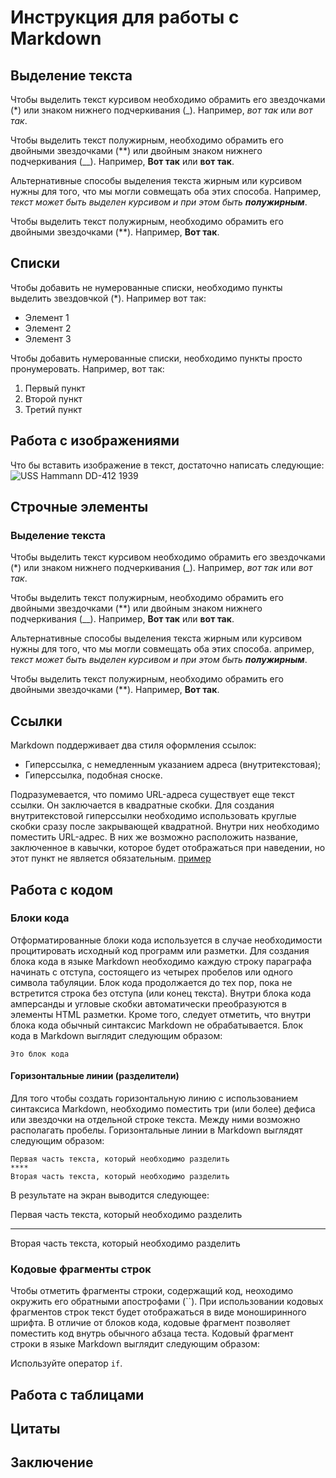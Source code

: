 
# Инструкция для работы с Markdown

## Выделение текста

Чтобы выделить текст курсивом необходимо обрамить его звездочками 
(*) или знаком нижнего подчеркивания (_). 
Например, *вот так* или 
_вот так_.

Чтобы выделить текст полужирным, необходимо обрамить его двойными 
звездочками (**) или двойным знаком нижнего подчеркивания (__). 
Например, **Вот так** или __вот так__.

Альтернативные способы выделения текста жирным или курсивом нужны 
для того, что мы могли совмещать оба этих способа. 
Например, _текст может быть выделен курсивом и при этом быть **полужирным**_.

Чтобы выделить текст полужирным, необходимо обрамить его двойными звездочками (**). 
Например, **Вот так**.

## Списки

Чтобы добавить не нумерованные списки, необходимо пункты выделить звездовчкой (*).
Например вот так:

* Элемент 1
* Элемент 2
* Элемент 3

Чтобы добавить нумерованные списки, необходимо пункты просто пронумеровать.
Например, вот так:

1. Первый пункт
2. Второй пункт
3. Третий пункт

## Работа с изображениями

Что бы вставить изображение в текст, достаточно написать следующие:
![USS Hammann DD-412 1939]()

## Строчные элементы

### Выделение текста

Чтобы выделить текст курсивом необходимо обрамить его звездочками 
(*) или знаком нижнего подчеркивания (_). 
Например, *вот так* или _вот так_.

Чтобы выделить текст полужирным, необходимо обрамить его двойными 
звездочками (**) или двойным знаком нижнего подчеркивания (__). 
Например, **Вот так** или __вот так__.

Альтернативные способы выделения текста жирным или курсивом нужны 
для того, что мы могли совмещать оба этих способа. 
апример, _текст может быть выделен курсивом и при этом быть **полужирным**_.

Чтобы выделить текст полужирным, необходимо обрамить его двойными звездочками (**). 
Например, **Вот так**.

## Ссылки
Markdown поддерживает два стиля оформления ссылок:
* Гиперссылка, с немедленным указанием адреса (внутритекстовая);
* Гиперссылка, подобная сноске.

Подразумевается, что помимо URL-адреса существует еще текст ссылки.
Он заключается в квадратные скобки. Для создания внутритекстовой 
гиперссылки необходимо использовать круглые скобки сразу после 
закрывающей квадратной. Внутри них необходимо поместить URL-адрес. 
В них же возможно расположить название, заключенное в кавычки, 
которое будет отображаться при наведении, но этот пункт не является обязательным.
[пример](https://www.toweroffantasy-global.com/ "Подсказка")

## Работа с кодом
### Блоки кода

Отформатированные блоки кода используется в случае необходимости процитировать исходный код 
программ или разметки. Для создания блока кода в языке Markdown необходимо каждую строку 
параграфа начинать с отступа, состоящего из четырех пробелов или одного символа табуляции. Блок 
кода продолжается до тех пор, пока не встретится строка без отступа (или конец текста). Внутри 
блока кода амперсанды и угловые скобки автоматически преобразуются в элементы HTML разметки. 
Кроме того, следует отметить, что внутри блока кода обычный синтаксис Markdown не обрабатывается.
Блок кода в Markdown выглядит следующим образом:

    Это блок кода

#### Горизонтальные линии (разделители)
Для того чтобы создать горизонтальную линию с использованием синтаксиса Markdown, необходимо 
поместить три (или более) дефиса или звездочки на отдельной строке текста. Между ними возможно 
располагать пробелы. 
Горизонтальные линии в Markdown выглядят следующим образом:

    Первая часть текста, который необходимо разделить
    ****
    Вторая часть текста, который необходимо разделить
В результате на экран выводится следующее:

Первая часть текста, который необходимо разделить
***
Вторая часть текста, который необходимо разделить

### Кодовые фрагменты строк

Чтобы отметить фрагменты строки, содержащий код, неоходимо окружить его обратными апострофами 
(``). При использовании кодовых фрагментов строк текст будет отображаться в виде моноширинного 
шрифта. В отличие от блоков кода, кодовые фрагмент позволяет поместить код внутрь обычного 
абзаца теста. Кодовый фрагмент строки в языке Markdown выглядит следующим образом:

Используйте оператор  `if`. 

## Работа с таблицами

## Цитаты

## Заключение